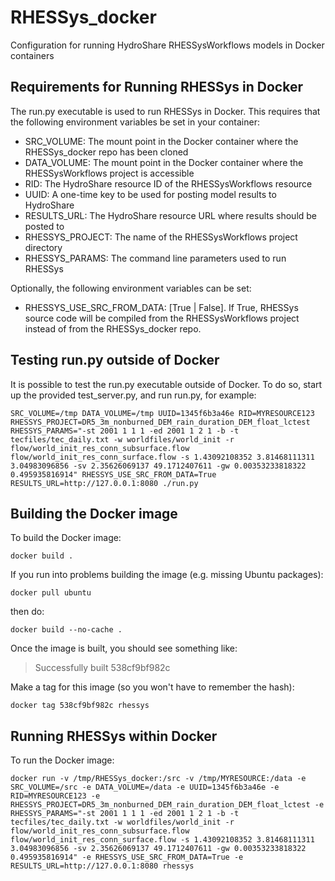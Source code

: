RHESSys_docker
==============

Configuration for running HydroShare RHESSysWorkflows models in Docker containers


Requirements for Running RHESSys in Docker
------------------------------------------

The run.py executable is used to run RHESSys in Docker.  This requires that the following
environment variables be set in your container:

- SRC_VOLUME: The mount point in the Docker container where the RHESSys_docker repo has 
been cloned
- DATA_VOLUME: The mount point in the Docker container where the RHESSysWorkflows project 
is accessible
- RID: The HydroShare resource ID of the RHESSysWorkflows resource
- UUID: A one-time key to be used for posting model results to HydroShare
- RESULTS_URL: The HydroShare resource URL where results should be posted to
- RHESSYS_PROJECT: The name of the RHESSysWorkflows project directory
- RHESSYS_PARAMS: The command line parameters used to run RHESSys

Optionally, the following environment variables can be set:

- RHESSYS_USE_SRC_FROM_DATA: [True | False].  If True, RHESSys source code will be 
compiled from the RHESSysWorkflows project instead of from the RHESSys_docker repo.


Testing run.py outside of Docker
--------------------------------

It is possible to test the run.py executable outside of Docker.  To do so, start up
the provided test_server.py, and run run.py, for example:

    SRC_VOLUME=/tmp DATA_VOLUME=/tmp UUID=1345f6b3a46e RID=MYRESOURCE123 RHESSYS_PROJECT=DR5_3m_nonburned_DEM_rain_duration_DEM_float_lctest RHESSYS_PARAMS="-st 2001 1 1 1 -ed 2001 1 2 1 -b -t tecfiles/tec_daily.txt -w worldfiles/world_init -r flow/world_init_res_conn_subsurface.flow flow/world_init_res_conn_surface.flow -s 1.43092108352 3.81468111311 3.04983096856 -sv 2.35626069137 49.1712407611 -gw 0.00353233818322 0.495935816914" RHESSYS_USE_SRC_FROM_DATA=True RESULTS_URL=http://127.0.0.1:8080 ./run.py


Building the Docker image
-------------------------

To build the Docker image:

    docker build .

If you run into problems building the image (e.g. missing Ubuntu packages):

    docker pull ubuntu
    
then do:

    docker build --no-cache .

Once the image is built, you should see something like:
> Successfully built 538cf9bf982c

Make a tag for this image (so you won't have to remember the hash):

    docker tag 538cf9bf982c rhessys
    
Running RHESSys within Docker
-----------------------------

To run the Docker image:

    docker run -v /tmp/RHESSys_docker:/src -v /tmp/MYRESOURCE:/data -e SRC_VOLUME=/src -e DATA_VOLUME=/data -e UUID=1345f6b3a46e -e RID=MYRESOURCE123 -e RHESSYS_PROJECT=DR5_3m_nonburned_DEM_rain_duration_DEM_float_lctest -e RHESSYS_PARAMS="-st 2001 1 1 1 -ed 2001 1 2 1 -b -t tecfiles/tec_daily.txt -w worldfiles/world_init -r flow/world_init_res_conn_subsurface.flow flow/world_init_res_conn_surface.flow -s 1.43092108352 3.81468111311 3.04983096856 -sv 2.35626069137 49.1712407611 -gw 0.00353233818322 0.495935816914" -e RHESSYS_USE_SRC_FROM_DATA=True -e RESULTS_URL=http://127.0.0.1:8080 rhessys
    

